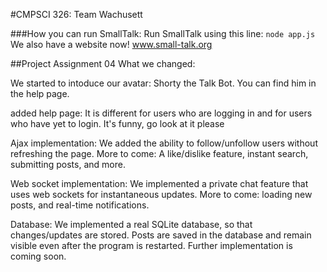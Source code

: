 #CMPSCI 326: Team Wachusett

###How you can run SmallTalk:
Run SmallTalk using this line: `node app.js`
We also have a website now! www.small-talk.org

##Project Assignment 04
What we changed: 

We started to intoduce our avatar:
Shorty the Talk Bot. You can find him in the help page.

added help page:
It is different for users who are logging in and for users who have yet to login.
It's funny, go look at it please

Ajax implementation:
We added the ability to follow/unfollow users without refreshing the page.
More to come: A like/dislike feature, instant search, submitting posts, and more.

Web socket implementation:
We implemented a private chat feature that uses web sockets for instantaneous updates.
More to come: loading new posts, and real-time notifications.

Database:
We implemented a real SQLite database, so that changes/updates are stored. Posts are saved in the database and remain
visible even after the program is restarted. Further implementation is coming soon.

